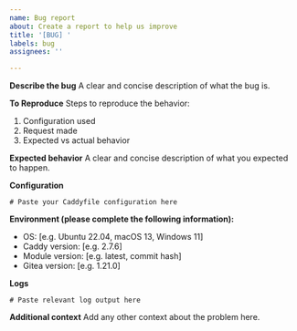 ```yaml
---
name: Bug report
about: Create a report to help us improve
title: '[BUG] '
labels: bug
assignees: ''

---
```


**Describe the bug**
A clear and concise description of what the bug is.

**To Reproduce**
Steps to reproduce the behavior:
1. Configuration used
2. Request made
3. Expected vs actual behavior

**Expected behavior**
A clear and concise description of what you expected to happen.

**Configuration**
```caddyfile
# Paste your Caddyfile configuration here
```

**Environment (please complete the following information):**
 - OS: [e.g. Ubuntu 22.04, macOS 13, Windows 11]
 - Caddy version: [e.g. 2.7.6]
 - Module version: [e.g. latest, commit hash]
 - Gitea version: [e.g. 1.21.0]

**Logs**
```
# Paste relevant log output here
```

**Additional context**
Add any other context about the problem here.